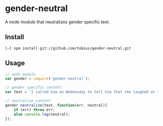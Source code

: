 
# gender-neutral

A node module that neutralizes gender specific text.

## Install

```shell
[~] npm install git://github.com/tobius/gender-neutral.git
```

## Usage

```javascript
// node module
var gender = require('gender-neutral');

// gender specific content
var text = 'I called him on Wednesday to tell him that she laughed at the singing Teddy Bear that he got her. Her eyes were overfilled with joy everytime it said "That is her! That is my new friend!". She really seems to like herself today.';

// neutralize content
gender.neutralize(text, function(err, neutral){
    if (err) throw err;
    else console.log(neutral);
});
```

